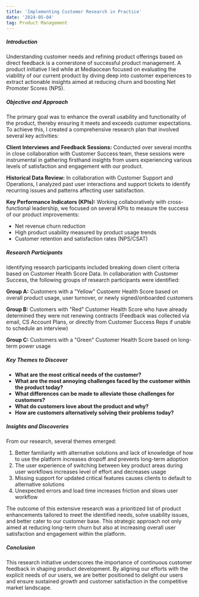 ```yaml
---
title: 'Implementing Customer Research in Practice'
date: '2024-05-04'
tag: Product Management
---
```


##### Introduction

Understanding customer needs and refining product offerings based on direct feedback is a cornerstone of successful product management. A product initiative I led while at Mediaocean focused on evaluating the viability of our current product by diving deep into customer experiences to extract actionable insights aimed at reducing churn and boosting Net Promoter Scores (NPS).

##### Objective and Approach

The primary goal was to enhance the overall usability and functionality of the product, thereby ensuring it meets and exceeds customer expectations. To achieve this, I created a comprehensive research plan that involved several key activities:

__Client Interviews and Feedback Sessions:__ 
Conducted over several months in close collaboration with Customer Success team, these sessions were instrumental in gathering firsthand insights from users experiencing various levels of satisfaction and engagement with our product.

__Historical Data Review:__
In collaboration with Customer Support and Operations, I analyzed past user interactions and support tickets to identify recurring issues and patterns affecting user satisfaction.

__Key Performance Indicators (KPIs):__
Working collaboratively with cross-functional leadership, we focused on several KPIs to measure the success of our product improvements:

- Net revenue churn reduction
- High product usability measured by product usage trends
- Customer retention and satisfaction rates (NPS/CSAT)

##### Research Participants

Identifying research participants included breaking down client criteria based on Customer Health Score Data. In collaboration with Customer Success, the following groups of research participants were identified:

__Group A:__ Customers with a "Yellow" Custoemr Health Score based on overall product usage, user turnover, or newly signed/onboarded customers

__Group B:__ Customers with "Red" Customer Health Score who have already determined they were not renewing contracts (Feedback was collected via email, CS Account Plans, or directly from Customer Success Reps if unable to schedule an interview)

__Group C:__ Customers with a "Green" Customer Health Score based on long-term power usage

##### Key Themes to Discover
- **What are the most critical needs of the customer?**
- **What are the most annoying challenges faced by the customer within the product today?**
- **What differences can be made to alleviate those challenges for customers?**
- **What do customers love about the product and why?**
- **How are customers alternatively solving their problems today?**

##### Insights and Discoveries

From our research, several themes emerged:

1) Better familiarity with alternative solutions and lack of knowledge of how to use the platform increases dropoff and prevents long-term adoption
2) The user experience of switching between key product areas during user workflows increases level of effort and decreases usage
3) Missing support for updated critical features causes clients to default to alternative solutions
4) Unexpected errors and load time increases friction and slows user workflow

The outcome of this extensive research was a prioritized list of product enhancements tailored to meet the identified needs, solve usability issues, and better cater to our customer base. This strategic approach not only aimed at reducing long-term churn but also at increasing overall user satisfaction and engagement within the platform.

##### Conclusion

This research initiative underscores the importance of continuous customer feedback in shaping product development. By aligning our efforts with the explicit needs of our users, we are better positioned to delight our users and ensure sustained growth and customer satisfaction in the competitive market landscape.

